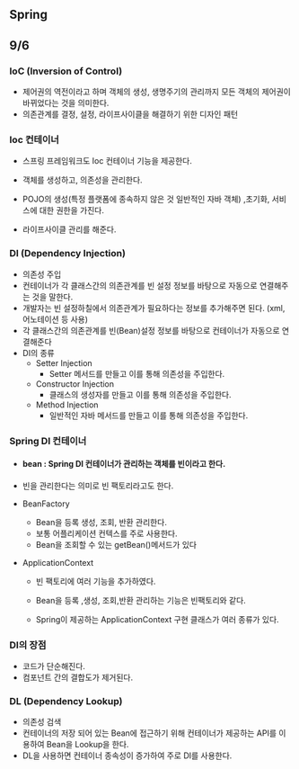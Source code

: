 ## Spring

## 9/6

### IoC (Inversion of Control)

* 제어권의 역전이라고 하며 객체의 생성, 생명주기의 관리까지 모든 객체의 제어권이 바뀌었다는 것을 의미한다.
* 의존관계를 결정, 설정, 라이프사이클을 해결하기 위한 디자인 패턴

###  Ioc 컨테이너

* 스프링 프레임워크도 Ioc 컨테이너 기능을 제공한다.

* 객체를 생성하고, 의존성을 관리한다.

* POJO의 생성(특정 플랫폼에 종속하지 않은 것 일반적인 자바 객체) ,초기화, 서비스에 대한 권한을 가진다.

*  라이프사이클 관리를 해준다.

  

### DI (Dependency Injection)

* 의존성 주입
* 컨테이너가 각 클래스간의 의존관계를 빈 설정 정보를 바탕으로 자동으로 연결해주는 것을 말한다.
* 개발자는 빈 설정하칠에서 의존관계가 필요하다는 정보를 추가해주면 된다.  (xml, 어노테이션 등 사용)
* 각 클래스간의 의존관계를 빈(Bean)설정 정보를 바탕으로 컨테이너가 자동으로 연결해준다
* DI의 종류
  * Setter Injection
    * Setter 메서드를 만들고 이를 통해 의존성을 주입한다.
  * Constructor Injection
    * 클래스의 생성자를 만들고 이를 통해 의존성을 주입한다.
  * Method Injection
    * 일반적인 자바 메서드를 만들고 이를 통해 의존성을 주입한다.

### Spring DI 컨테이너

* #### bean : Spring DI 컨테이너가 관리하는 객체를 빈이라고 한다.

*  빈을 관리한다는 의미로 빈 팩토리라고도 한다.

* BeanFactory

  * Bean을 등록 생성, 조회, 반환 관리한다.
  * 보통 어플리케이션 컨텍스를 주로 사용한다.
  * Bean을 조회할 수 있는 getBean()메서드가 있다

* ApplicationContext

  * 빈 팩토리에 여러 기능을 추가하였다.

  * Bean을 등록 ,생성, 조회,반환 관리하는 기능은 빈팩토리와 같다.

  * Spring이 제공하는 ApplicationContext 구현 클래스가 여러 종류가 있다.



### DI의 장점

* 코드가 단순해진다.
* 컴포넌트 간의 결합도가 제거된다.



### DL (Dependency Lookup)

* 의존성 검색
* 컨테이너의 저장 되어 있는 Bean에 접근하기 위해 컨테이너가 제공하는 API를 이용하여 Bean을 Lookup을 한다.
* DL을 사용하면 컨테이너 종속성이 증가하여 주로 DI를 사용한다.

 